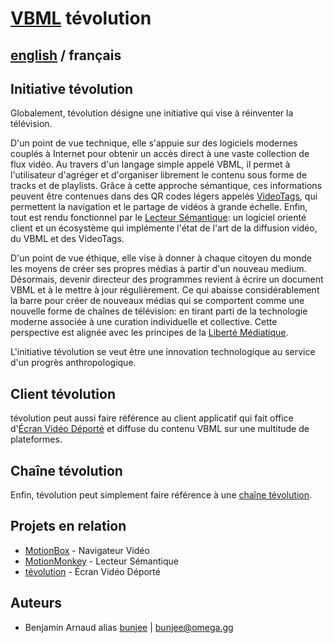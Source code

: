 # [VBML](README.md) tévolution

## [english](../tevolution.md) / français

## Initiative tévolution

Globalement, tévolution désigne une initiative qui vise à réinventer la télévision.

D'un point de vue technique, elle s'appuie sur des logiciels modernes couplés à Internet pour
obtenir un accès direct à une vaste collection de flux vidéo. Au travers d'un langage simple appelé
VBML, il permet à l'utilisateur d'agréger et d'organiser librement le contenu sous forme de tracks
et de playlists. Grâce à cette approche sémantique, ces informations peuvent être contenues dans
des QR codes légers appelés [VideoTags](https://omega.gg/about/VideoTag/fr), qui permettent la
navigation et le partage de vidéos à grande échelle. Enfin, tout est rendu fonctionnel par le
[Lecteur Sémantique](https://omega.gg/about/SemanticPlayer/fr): un logiciel orienté client et un
écosystème qui implémente l'état de l'art de la diffusion vidéo, du VBML et des VideoTags.

D'un point de vue éthique, elle vise à donner à chaque citoyen du monde les moyens de créer ses
propres médias à partir d'un nouveau medium. Désormais, devenir directeur des programmes revient à
écrire un document VBML et à le mettre à jour régulièrement. Ce qui abaisse considérablement la
barre pour créer de nouveaux médias qui se comportent comme une nouvelle forme de chaînes de
télévision: en tirant parti de la technologie moderne associée à une curation individuelle et
collective. Cette perspective est alignée avec les principes de la [Liberté Médiatique](https://omega.gg/about/MotionFreedom/fr).

L'initiative tévolution se veut être une innovation technologique au service d'un progrès
anthropologique.

## Client tévolution

tévolution peut aussi faire référence au client applicatif qui fait office d'[Écran Vidéo Déporté](https://omega.gg/about/RemoteVideoScreen/fr)
et diffuse du contenu VBML sur une multitude de plateformes.

## Chaîne tévolution

Enfin, tévolution peut simplement faire référence à une [chaîne tévolution](https://omega.gg/about/channel/fr).

## Projets en relation

- [MotionBox](https://omega.gg/MotionBox/sources) - Navigateur Vidéo
- [MotionMonkey](https://omega.gg/MotionMonkey/fr) - Lecteur Sémantique
- [tévolution](https://omega.gg/tevolution/fr) - Écran Vidéo Déporté

## Auteurs

- Benjamin Arnaud alias [bunjee](https://bunjee.me/fr) | <bunjee@omega.gg>

